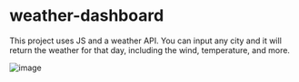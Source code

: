 # weather-dashboard

This project uses JS and a weather API. You can input any city and it will return the weather for that day, including the wind, temperature, and more.

![image](https://user-images.githubusercontent.com/91573109/160026571-a0dcae12-b13e-4ff0-a62f-b695df5959cd.png)
